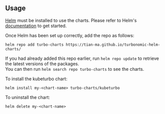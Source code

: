 ## Usage

[Helm](https://helm.sh) must be installed to use the charts.  Please refer to
Helm's [documentation](https://helm.sh/docs) to get started.

Once Helm has been set up correctly, add the repo as follows:

    helm repo add turbo-charts https://tian-ma.github.io/turbonomic-helm-charts/

If you had already added this repo earlier, run `helm repo update` to retrieve
the latest versions of the packages.  
You can then run `helm search repo turbo-charts` to see the charts.

To install the kubeturbo chart:

    helm install my-<chart-name> turbo-charts/kubeturbo

To uninstall the chart:

    helm delete my-<chart-name>
